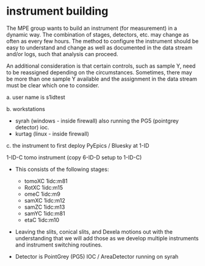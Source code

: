 # instrument building

The MPE group wants to build an instrument (for measurement) in a dynamic
way.  The combination of stages, detectors, etc. may change as often as
every few hours.  The method to configure the instrument should be easy
to understand and change as well as documented in the data stream and/or
logs, such that analysis can proceed.

An additional consideration is that certain controls, such as sample Y,
need to be reassigned depending on the circumstances.  Sometimes, there
may be more than one sample Y available and the assignment in the data
stream must be clear which one to consider.

a. user name is s1idtest

b. workstations

- syrah (windows - inside firewall) also running the PG5 (pointgrey detector) ioc.
- kurtag (linux - inside firewall)

c. the instrument to first deploy PyEpics / Bluesky at 1-ID

1-ID-C tomo instrument (copy 6-ID-D setup to 1-ID-C)

- This consists of the following stages:
  - tomoXC 1idc:m81
  - RotXC 1idc:m15
  - omeC 1idc:m9
  - samXC 1idc:m12
  - samZC 1idc:m13
  - samYC 1idc:m81
  - etaC 1idc:m10

- Leaving the slits, conical slits, and Dexela motions out with the
  understanding that we will add those as we develop multiple instruments
  and instrument switching routines.
- Detector is PointGrey (PG5) IOC / AreaDetector running on syrah
